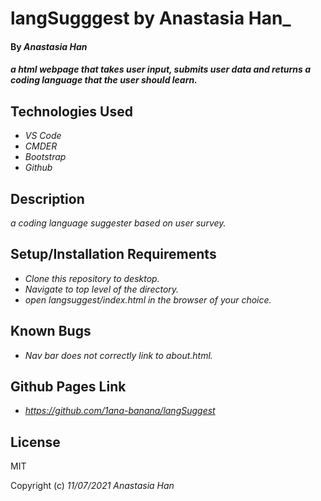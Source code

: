 # langSugggest by Anastasia Han_

#### By _**Anastasia Han**_

#### _a html webpage that takes user input, submits user data and returns a coding language that the user should learn._

## Technologies Used

* _VS Code_
* _CMDER_
* _Bootstrap_
* _Github_

## Description

_a coding language suggester based on user survey._

## Setup/Installation Requirements

* _Clone this repository to desktop._
* _Navigate to top level of the directory._
* _open langsuggest/index.html in the browser of your choice._

## Known Bugs

* _Nav bar does not correctly link to about.html._

## Github Pages Link

* _https://github.com/1ana-banana/langSuggest_

## License

MIT

Copyright (c) _11/07/2021_ _Anastasia Han_
